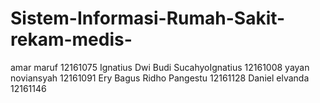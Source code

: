 # Sistem-Informasi-Rumah-Sakit-rekam-medis-
amar maruf 12161075
Ignatius Dwi Budi SucahyoIgnatius 12161008
yayan noviansyah 12161091
Ery Bagus Ridho Pangestu 12161128
Daniel elvanda 12161146

